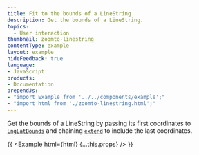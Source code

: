 ```yaml
---
title: Fit to the bounds of a LineString
description: Get the bounds of a LineString.
topics:
  - User interaction
thumbnail: zoomto-linestring
contentType: example
layout: example
hideFeedback: true
language:
- JavaScript
products:
- Documentation
prependJs:
- "import Example from '../../components/example';"
- "import html from './zoomto-linestring.html';"
---
```


Get the bounds of a LineString by passing its first coordinates to [`LngLatBounds`](https://docs.goong.io/javascript/geography/#lnglatbounds) and chaining [`extend`](https://docs.goong.io/javascript/geography/#lnglatbounds#extend) to include the last coordinates.

{{ <Example html={html} {...this.props} /> }}
